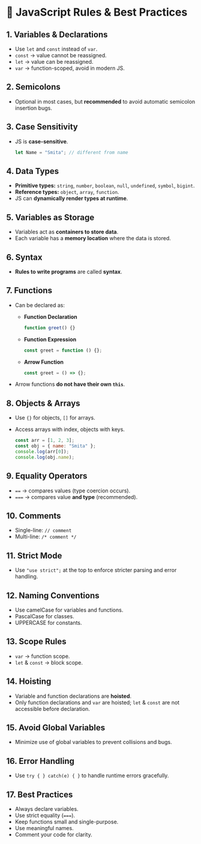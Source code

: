# 📝 JavaScript Rules & Best Practices

## 1. Variables & Declarations

- Use `let` and `const` instead of `var`.
- `const` → value cannot be reassigned.
- `let` → value can be reassigned.
- `var` → function-scoped, avoid in modern JS.

## 2. Semicolons

- Optional in most cases, but **recommended** to avoid automatic semicolon insertion bugs.

## 3. Case Sensitivity

- JS is **case-sensitive**.

  ```javascript
  let Name = "Smita"; // different from name
  ```

## 4. Data Types

- **Primitive types:** `string`, `number`, `boolean`, `null`, `undefined`, `symbol`, `bigint`.
- **Reference types:** `object`, `array`, `function`.
- JS can **dynamically render types at runtime**.

## 5. Variables as Storage

- Variables act as **containers to store data**.
- Each variable has a **memory location** where the data is stored.

## 6. Syntax

- **Rules to write programs** are called **syntax**.

## 7. Functions

- Can be declared as:

  - **Function Declaration**

    ```javascript
    function greet() {}
    ```

  - **Function Expression**

    ```javascript
    const greet = function () {};
    ```

  - **Arrow Function**

    ```javascript
    const greet = () => {};
    ```

- Arrow functions **do not have their own `this`**.

## 8. Objects & Arrays

- Use `{}` for objects, `[]` for arrays.
- Access arrays with index, objects with keys.

  ```javascript
  const arr = [1, 2, 3];
  const obj = { name: "Smita" };
  console.log(arr[0]);
  console.log(obj.name);
  ```

## 9. Equality Operators

- `==` → compares values (type coercion occurs).
- `===` → compares value **and type** (recommended).

## 10. Comments

- Single-line: `// comment`
- Multi-line: `/* comment */`

## 11. Strict Mode

- Use `"use strict";` at the top to enforce stricter parsing and error handling.

## 12. Naming Conventions

- Use camelCase for variables and functions.
- PascalCase for classes.
- UPPERCASE for constants.

## 13. Scope Rules

- `var` → function scope.
- `let` & `const` → block scope.

## 14. Hoisting

- Variable and function declarations are **hoisted**.
- Only function declarations and `var` are hoisted; `let` & `const` are not accessible before declaration.

## 15. Avoid Global Variables

- Minimize use of global variables to prevent collisions and bugs.

## 16. Error Handling

- Use `try { } catch(e) { }` to handle runtime errors gracefully.

## 17. Best Practices

- Always declare variables.
- Use strict equality (`===`).
- Keep functions small and single-purpose.
- Use meaningful names.
- Comment your code for clarity.

